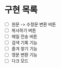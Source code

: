# 구현 목록
- [ ] 원문 -> 수정문 변환 버튼
- [ ] 복사하기 버튼 
- [ ] 메일 전송 버튼
- [ ] 검색 기록 기능 
- [ ] 즐겨 찾기 기능
- [ ] 영문 변환 기능
- [ ] 다크 모드 